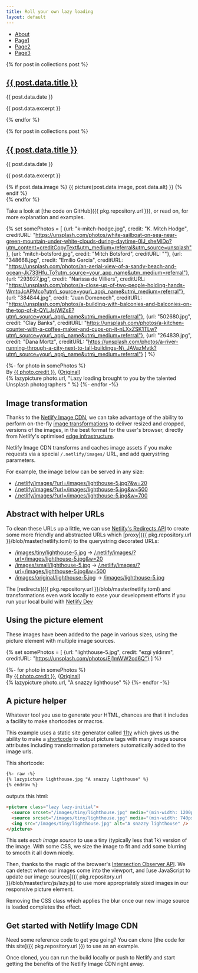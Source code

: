 ```yaml
---
title: Roll your own lazy loading
layout: default
---
```

<nav>
  <ul>
    <li><a href="/about">About</a></li>
    <li><a href="/page1">Page1</a></li>
    <li><a href="/page2">Page2</a></li>
    <li><a href="/page3">Page3</a></li>
  </ul>
</nav>

<section class="blog-posts">
  {% for post in collections.post %}
    <article>
      <h2><a href="{{ post.url }}">{{ post.data.title }}</a></h2>
      <p>{{ post.data.date }}</p>
      <p>{{ post.data.excerpt }}</p>
    </article>
  {% endfor %}
</section>

{% for post in collections.post %}
  <article>
    <h2><a href="{{ post.url }}">{{ post.data.title }}</a></h2>
    <p>{{ post.data.date }}</p>
    <p>{{ post.data.excerpt }}</p>
    {% if post.data.image %}
      {{ picture(post.data.image, post.data.alt) }}
    {% endif %}
  </article>
{% endfor %}

Take a look at [the code on GitHub]({{ pkg.repository.url }}), or read on, for more explanation and examples.

{% set somePhotos = [
  {url: "k-mitch-hodge.jpg", credit: "K. Mitch Hodge", creditURL: "https://unsplash.com/photos/white-sailboat-on-sea-near-green-mountain-under-white-clouds-during-daytime-0IJ_sheMlDo?utm_content=creditCopyText&utm_medium=referral&utm_source=unsplash"},
  {url: "mitch-botsford.jpg", credit: "Mitch Botsford", creditURL: ""},
  {url: "348668.jpg", credit: "Emilio Garcia", creditURL: "https://unsplash.com/photos/an-aerial-view-of-a-sandy-beach-and-ocean-Jk733Hfu_To?utm_source=your_app_name&utm_medium=referral"},
  {url: "293927.jpg", credit: "Narissa de Villiers", creditURL: "https://unsplash.com/photos/a-close-up-of-two-people-holding-hands-WmtpJcAPMco?utm\_source=your\_app\_name&utm\_medium=referral"},
  {url: "384844.jpg", credit: "Juan Domenech", creditURL: "https://unsplash.com/photos/a-building-with-balconies-and-balconies-on-the-top-of-it-QYLJsjWIZsE?utm\_source=your\_app\_name&utm\_medium=referral"},
  {url: "502680.jpg", credit: "Clay Banks", creditURL: "https://unsplash.com/photos/a-kitchen-counter-with-a-coffee-maker-and-cups-on-it-nLXxZSK1TLw?utm\_source=your\_app\_name&utm\_medium=referral"},
  {url: "264839.jpg", credit: "Dana Mortz", creditURL: "https://unsplash.com/photos/a-river-running-through-a-city-next-to-tall-buildings-N\_JAVazMvtk?utm\_source=your\_app\_name&utm\_medium=referral"}
] %}

<section class="post-teaser">
 {%- for photo in somePhotos %}
   <div class="credit">By <a href="{{ photo.creditURL }}" target="_BLANK" rel="noopener"> {{ photo.credit }}</a>, (<a href="/images/original/{{ photo.url }}" target="_BLANK" rel="noopener">Original</a>)</div>
   {% lazypicture photo.url, "Lazy loading brought to you by the talented  Unsplash photographers  " %}
 {%- endfor -%}
 </section >
 
## Image transformation

Thanks to the [Netlify Image CDN](https://docs.netlify.com/image-cdn/overview/?utm_source=github&utm_medium=icdn-example-pnh&utm_campaign=devex), we can take advantage of the ability to perform on-the-fly [image transformations](https://docs.netlify.com/image-cdn/overview/?utm_source=github&utm_medium=icdn-example-pnh&utm_campaign=devex#transform-images) to deliver resized and cropped, versions of the images, in the best format for the user's browser, directly from Netlify's optimised [edge infrastructure](https://www.netlify.com/features/adn/?utm_source=github&utm_medium=icdn-example-pnh&utm_campaign=devex).

Netlify Image CDN transforms and caches image assets if you make requests via a special `/.netlify/images/` URL, and add querystring parameters.

For example, the image below can be served in any size:

- [/.netlify/images/?url=/images/lighthouse-5.jpg?&w=20](/.netlify/images/?url=/images/lighthouse-5.jpg&w=20)
- [/.netlify/images/?url=/images/lighthouse-5.jpg&w=500](/.netlify/images/?url=/images/lighthouse-5.jpg&w=500)
- [/.netlify/images/?url=/images/lighthouse-5.jpg&w=700](/.netlify/images/?url=/images/lighthouse-5.jpg&w=700)

## Abstract with helper URLs

To clean these URLs up a little, we can use [Netlify's Redirects API](https://www.netlify.com/docs/redirects/?utm_source=github&utm_medium=icdn-example-pnh&utm_campaign=devex) to create some more friendly and abstracted URLs which [proxy]({{ pkg.repository.url }}/blob/master/netlify.toml) to the querystring decorated URLs:

- [/images/tiny/lighthouse-5.jpg](/images/tiny/lighthouse-5.jpg) → [/.netlify/images/?url=/images/lighthouse-5.jpg&w=20](/.netlify/images/?url=/images/lighthouse-5.jpg&w=20) 
- [/images/small/lighthouse-5.jpg](/images/small/lighthouse-5.jpg) → [/.netlify/images/?url=/images/lighthouse-5.jpg&w=500](/.netlify/images/?url=/images/lighthouse-5.jpg&w=500) 
- [/images/original/lighthouse-5.jpg](/images/original/lighthouse-5.jpg) → [/images/lighthouse-5.jpg](/images/lighthouse-5.jpg)

The [redirects]({{ pkg.repository.url }}/blob/master/netlify.toml) and transformations even work locally to ease your development efforts if you run your local build with [Netlify Dev](https://netlify.com/products/dev?utm_source=github&utm_medium=icdn-example-pnh&utm_campaign=devex)

## Using the picture element

These images have been added to the page in various sizes, using the picture element with multiple image sources.


{% set somePhotos = [
  {url: "lighthouse-5.jpg", credit: "ezgi yıldırım", creditURL: "https://unsplash.com/photos/Ej1mWW2cd6Q"}
] %}
<section class="post-teaser">
{%- for photo in somePhotos %}
  <div class="credit">By <a href="{{ photo.creditURL }}" target="_BLANK" rel="noopener"> {{ photo.credit }}</a>, (<a href="/images/original/{{ photo.url }}" target="_BLANK" rel="noopener">Original</a>)</div>
  {% lazypicture photo.url, "A snazzy lighthouse" %}
{%- endfor -%}
</section >

## A picture helper

Whatever tool you use to generate your HTML, chances are that it includes a facility to make shortcodes or macros.

This example uses a static site generator called [11ty](https://www.11ty.io) which gives us the ability to make a [shortcode](https://www.11ty.io/docs/shortcodes/) to output picture tags with many image source attributes including  transformation parameters automatically added to the image urls.

This shortcode:

```html
{%- raw -%}
{% lazypicture lighthouse.jpg "A snazzy lighthouse" %}
{% endraw %}
```

outputs this html:

```html
<picture class="lazy lazy-initial">
  <source srcset="/images/tiny/lighthouse.jpg" media="(min-width: 1200px)">
  <source srcset="/images/tiny/lighthouse.jpg" media="(min-width: 740px)">
  <img src="/images/tiny/lighthouse.jpg" alt="A snazzy lighthouse" />
</picture>
```

This sets _each image source_ to use a tiny (typically less that 1k) version of the image. With some CSS, we size the image to fit and add some blurring to smooth it all down nicely.

Then, thanks to the magic of the browser's [Intersection Observer API](https://developer.mozilla.org/en-US/docs/Web/API/Intersection_Observer_API). We can detect when our images come into the viewport, and [use JavaScript to update our image sources]({{ pkg.repository.url }}/blob/master/src/js/lazy.js) to use more appropriately sized images in our responsive picture element.

Removing the CSS class which applies the blur once our new image source is loaded completes the effect.

## Get started with Netlify Image CDN

Need some reference code to get you going? You can clone [the code for this site]({{ pkg.repository.url }}) to use as an example.

Once cloned, you can run the build locally or push to Netlify and start getting the benefits of the Netlify Image CDN right away.

